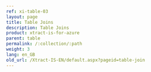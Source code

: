 ```yaml
---
ref: xi-table-03
layout: page
title: Table Joins
description: Table Joins
product: xtract-is-for-azure
parent: table
permalink: /:collection/:path
weight: 3
lang: en_GB
old_url: /Xtract-IS-EN/default.aspx?pageid=table-join
---
```

